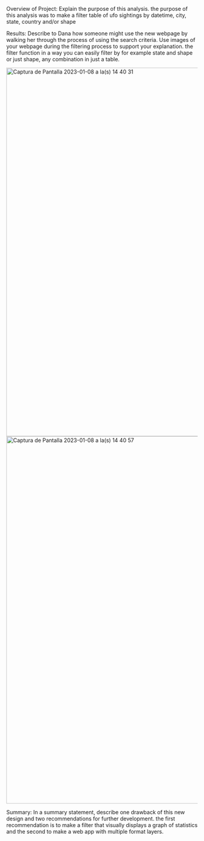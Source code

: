 Overview of Project: Explain the purpose of this analysis.
the purpose of this analysis was to make a filter table of ufo sightings by datetime, city, state, country and/or shape

Results: Describe to Dana how someone might use the new webpage by walking her through the process of using the search criteria. Use images of your webpage during the filtering process to support your explanation.
the filter function in a way you can easily filter by for example state and shape or just shape, any combination in just a table. 

<img width="971" alt="Captura de Pantalla 2023-01-08 a la(s) 14 40 31" src="https://user-images.githubusercontent.com/72363865/211218046-fdf24bf6-d614-4cdf-9f8d-2d852909f64e.png">


<img width="968" alt="Captura de Pantalla 2023-01-08 a la(s) 14 40 57" src="https://user-images.githubusercontent.com/72363865/211218063-336e5f33-83cb-4f33-9d5a-0dd01d0d2767.png">


Summary: In a summary statement, describe one drawback of this new design and two recommendations for further development.
the first recommendation is to make a filter that visually displays a graph of statistics and the second to make a web app with multiple format layers.
